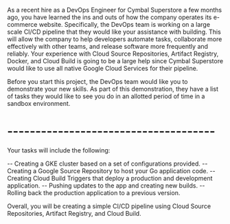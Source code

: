 As a recent hire as a DevOps Engineer for Cymbal Superstore a few months ago, you have learned the ins and outs of how the company operates its e-commerce website. Specifically, the DevOps team is working on a large scale CI/CD pipeline that they would like your assistance with building. This will allow the company to help developers automate tasks, collaborate more effectively with other teams, and release software more frequently and reliably. Your experience with Cloud Source Repositories, Artifact Registry, Docker, and Cloud Build is going to be a large help since Cymbal Superstore would like to use all native Google Cloud Services for their pipeline.


Before you start this project, the DevOps team would like you to demonstrate your new skills. As part of this demonstration, they have a list of tasks they would like to see you do in an allotted period of time in a sandbox environment.

# ------------------------------------- #

Your tasks will include the following:

-- Creating a GKE cluster based on a set of configurations provided.
-- Creating a Google Source Repository to host your Go application code.
-- Creating Cloud Build Triggers that deploy a production and development application.
-- Pushing updates to the app and creating new builds.
-- Rolling back the production application to a previous version.

Overall, you will be creating a simple CI/CD pipeline using Cloud Source Repositories, Artifact Registry, and Cloud Build.